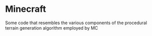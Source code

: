 # Minecraft

Some code that resembles the various components of the procedural terrain generation algorithm employed by MC
